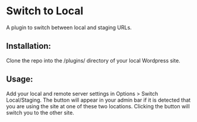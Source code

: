 # Switch to Local
 A plugin to switch between local and staging URLs.
## Installation:
Clone the repo into the /plugins/ directory of your local Wordpress site.

## Usage:
Add your local and remote server settings in Options > Switch Local/Staging. The button will appear in your admin bar if it is detected that you are using the site at one of these two locations.  Clicking the button will switch you to the other site.  
